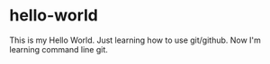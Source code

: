 # hello-world
This is my Hello World. Just learning how to use git/github.
Now I'm learning command line git.
